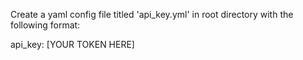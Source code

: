 Create a yaml config file titled 'api_key.yml' in root directory with the following format:

api_key: [YOUR TOKEN HERE]
